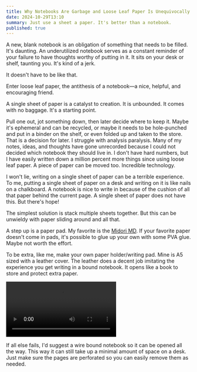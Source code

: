 ```yaml
---
title: Why Notebooks Are Garbage and Loose Leaf Paper Is Unequivocally Best—Part 7
date: 2024-10-29T13:10
summary: Just use a sheet a paper. It's better than a notebook.
published: true
---
```


A new, blank notebook is an obligation of something that needs to be filled. It's daunting. An underutilized notebook serves as a constant reminder of your failure to have thoughts worthy of putting in it. It sits on your desk or shelf, taunting you. It's kind of a jerk.

It doesn't have to be like that.

Enter loose leaf paper, the antithesis of a notebook—a nice, helpful, and encouraging friend.

A single sheet of paper is a catalyst to creation. It is unbounded. It comes with no baggage. It's a starting point.

Pull one out, jot something down, then later decide where to keep it. Maybe it's ephemeral and can be recycled, or maybe it needs to be hole-punched and put in a binder on the shelf, or even folded up and taken to the store. That is a decision for later. I struggle with analysis paralysis. Many of my notes, ideas, and thoughts have gone unrecorded because I could not decided which notebook they should live in. I don't have hard numbers, but I have easily written down a million percent more things since using loose leaf paper. A piece of paper can be moved too. Incredible technology.

I won't lie, writing on a single sheet of paper can be a terrible experience. To me, putting a single sheet of paper on a desk and writing on it is like nails on a chalkboard. A notebook is nice to write in because of the cushion of all that paper behind the current page. A single sheet of paper does not have this. But there's hope!

The simplest solution is stack multiple sheets together. But this can be unwieldy with paper sliding around and all that.

A step up is a paper pad. My favorite is the [Midori MD](https://www.jetpens.com/Midori-MD-Paper-Pad-A5-Blank/). If your favorite paper doesn't come in pads, it's possible to glue up your own with some PVA glue. Maybe not worth the effort.

To be extra, like me, make your own paper holder/writing pad. Mine is A5 sized with a leather cover. The leather does a decent job imitating the experience you get writing in a bound notebook. It opens like a book to store and protect extra paper.

![My custom made paper holder](https://blog.warnick.me/loose-leaf-paper.mp4)

If all else fails, I'd suggest a wire bound notebook so it can be opened all the way. This way it can still take up a minimal amount of space on a desk. Just make sure the pages are perforated so you can easily remove them as needed.
